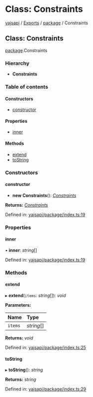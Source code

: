 # Class: Constraints

[yajsapi](../yajsapi.md) / [Exports](../modules/) / [package](../modules/package.md) / Constraints

## Class: Constraints

[package](../modules/package.md).Constraints

### Hierarchy

* **Constraints**

### Table of contents

#### Constructors

* [constructor](package.constraints.md#constructor)

#### Properties

* [inner](package.constraints.md#inner)

#### Methods

* [extend](package.constraints.md#extend)
* [toString](package.constraints.md#tostring)

### Constructors

#### constructor

+ **new Constraints**\(\): [_Constraints_](package.constraints.md)

**Returns:** [_Constraints_](package.constraints.md)

Defined in: [yajsapi/package/index.ts:19](https://github.com/golemfactory/yajsapi/blob/289a25a/yajsapi/package/index.ts#L19)

### Properties

#### inner

• **inner**: _string_\[\]

Defined in: [yajsapi/package/index.ts:19](https://github.com/golemfactory/yajsapi/blob/289a25a/yajsapi/package/index.ts#L19)

### Methods

#### extend

▸ **extend**\(`items`: _string_\[\]\): _void_

**Parameters:**

| Name | Type |
| :--- | :--- |
| `items` | _string_\[\] |

**Returns:** _void_

Defined in: [yajsapi/package/index.ts:25](https://github.com/golemfactory/yajsapi/blob/289a25a/yajsapi/package/index.ts#L25)

#### toString

▸ **toString**\(\): _string_

**Returns:** _string_

Defined in: [yajsapi/package/index.ts:29](https://github.com/golemfactory/yajsapi/blob/289a25a/yajsapi/package/index.ts#L29)

